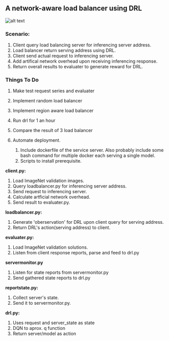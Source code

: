 ## A network-aware load balancer using DRL

![alt text](https://github.com/jiyolla/CSI4101-software-capstone-design/blob/noacc/Design.png)


### Scenario:
1. Client query load balancing server for inferencing server address.
2. Load balancer return serving address using DRL.
3. Client send actual request to inferencing server.
4. Add artifical network overhead upon receiving inferencing response.
5. Return overall results to evaluater to generate reward for DRL.


### Things To Do
1. Make test request series and evaluater
2. Implement random load balancer
3. Implement region aware load balancer
4. Run drl for 1 an hour
5. Compare the result of 3 load balancer

5. Automate deployment.
    1. Include dockerfile of the service server. Also probably include some bash command for multiple docker each serving a single model.
    2. Scripts to install prerequisite.

**client.py:**  
1. Load ImageNet validation images.
2. Query loadbalancer.py for inferencing server address.
3. Send request to inferencing server.
4. Calculate artficial network overhead.
5. Send result to evaluater.py.

**loadbalancer.py:**  
1. Generate 'oberservation' for DRL upon client query for serving address.
2. Return DRL's action(serving address) to client.

**evaluater.py:**  
1. Load ImageNet validation solutions.
2. Listen from client response reports, parse and feed to drl.py

**servermonitor.py**  
1. Listen for state reports from servermonitor.py
2. Send gathered state reports to drl.py

**reportstate.py:**  
1. Collect server's state.
2. Send it to servermonitor.py.

**drl.py:**  
1. Uses request and server_state as state
2. DQN to aprox. q function
3. Return server/model as action